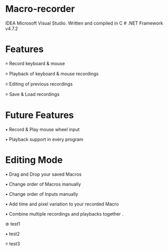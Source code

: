 # Macro-recorder
IDEA Microsoft Visual Studio. Written and compiled in C # .NET Framework v4.7.2


# Features

&#9055; Record keyboard & mouse

&#9055; Playback of keyboard & mouse recordings

&#9055; Editing of previous recordings

&#9055; Save & Load recordings

# Future Features

&#8226; Record & Play mouse wheel input

&#8226; Playback support in every program

# Editing Mode

&#8226; Drag and Drop your saved Macros

&#8226; Change order of Macros manually

&#8226; Change order of Inputs manually

&#8226; Add time and pixel variation to your recorded Macro

&#8226; Combine multiple recordings and playbacks together
.

&#8858; test1

&#8226; test2

&#9055; test3
